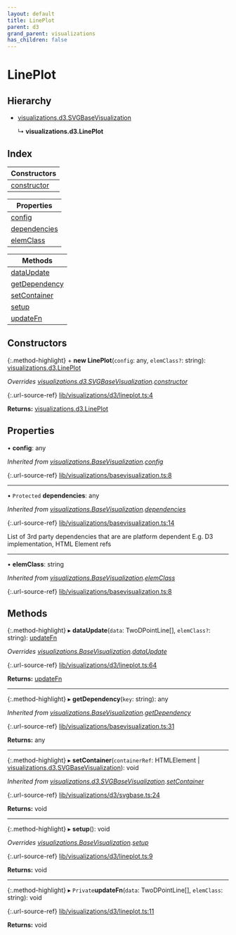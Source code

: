 ```yaml
---
layout: default
title: LinePlot
parent: d3
grand_parent: visualizations
has_children: false
---
```


# LinePlot

## Hierarchy

* [visualizations.d3.SVGBaseVisualization](visualizations_d3_svgbasevisualization)

  ↳ **visualizations.d3.LinePlot**

## Index

| Constructors |
|-----------|
| [constructor](#constructor) |

| Properties |
|-----------|
| [config](#config) |
| [dependencies](#dependencies) |
| [elemClass](#elemclass) |

| Methods |
|-----------|
| [dataUpdate](#dataupdate) |
| [getDependency](#getdependency) |
| [setContainer](#setcontainer) |
| [setup](#setup) |
| [updateFn](#updatefn) |

## Constructors

{:.method-highlight}
\+ **new LinePlot**(`config`: any, `elemClass?`: string): [visualizations.d3.LinePlot](visualizations_d3_lineplot)

*Overrides [visualizations.d3.SVGBaseVisualization](visualizations_d3_svgbasevisualization).[constructor](visualizations_d3_svgbasevisualization#constructor)*

{:.url-source-ref}
[lib/visualizations/d3/lineplot.ts:4](https://github.com/ascentcore/dataspot/blob/ab10b2a/lib/visualizations/d3/lineplot.ts#L4)

**Returns:** [visualizations.d3.LinePlot](visualizations_d3_lineplot)

## Properties

•  **config**: any

*Inherited from [visualizations.BaseVisualization](visualizations_basevisualization).[config](visualizations_basevisualization#config)*

{:.url-source-ref}
[lib/visualizations/basevisualization.ts:8](https://github.com/ascentcore/dataspot/blob/ab10b2a/lib/visualizations/basevisualization.ts#L8)

___

• `Protected` **dependencies**: any

*Inherited from [visualizations.BaseVisualization](visualizations_basevisualization).[dependencies](visualizations_basevisualization#dependencies)*

{:.url-source-ref}
[lib/visualizations/basevisualization.ts:14](https://github.com/ascentcore/dataspot/blob/ab10b2a/lib/visualizations/basevisualization.ts#L14)

List of 3rd party dependencies that are are platform dependent
E.g. D3 implementation, HTML Element refs

___

•  **elemClass**: string

*Inherited from [visualizations.BaseVisualization](visualizations_basevisualization).[elemClass](visualizations_basevisualization#elemclass)*

{:.url-source-ref}
[lib/visualizations/basevisualization.ts:8](https://github.com/ascentcore/dataspot/blob/ab10b2a/lib/visualizations/basevisualization.ts#L8)

## Methods

{:.method-highlight}
▸ **dataUpdate**(`data`: TwoDPointLine[], `elemClass?`: string): [updateFn](visualizations_d3_lineplot#updatefn)

*Overrides [visualizations.BaseVisualization](visualizations_basevisualization).[dataUpdate](visualizations_basevisualization#dataupdate)*

{:.url-source-ref}
[lib/visualizations/d3/lineplot.ts:64](https://github.com/ascentcore/dataspot/blob/ab10b2a/lib/visualizations/d3/lineplot.ts#L64)

**Returns:** [updateFn](visualizations_d3_lineplot#updatefn)

___

{:.method-highlight}
▸ **getDependency**(`key`: string): any

*Inherited from [visualizations.BaseVisualization](visualizations_basevisualization).[getDependency](visualizations_basevisualization#getdependency)*

{:.url-source-ref}
[lib/visualizations/basevisualization.ts:31](https://github.com/ascentcore/dataspot/blob/ab10b2a/lib/visualizations/basevisualization.ts#L31)

**Returns:** any

___

{:.method-highlight}
▸ **setContainer**(`containerRef`: HTMLElement \| [visualizations.d3.SVGBaseVisualization](visualizations_d3_svgbasevisualization)): void

*Inherited from [visualizations.d3.SVGBaseVisualization](visualizations_d3_svgbasevisualization).[setContainer](visualizations_d3_svgbasevisualization#setcontainer)*

{:.url-source-ref}
[lib/visualizations/d3/svgbase.ts:24](https://github.com/ascentcore/dataspot/blob/ab10b2a/lib/visualizations/d3/svgbase.ts#L24)

**Returns:** void

___

{:.method-highlight}
▸ **setup**(): void

*Overrides [visualizations.BaseVisualization](visualizations_basevisualization).[setup](visualizations_basevisualization#setup)*

{:.url-source-ref}
[lib/visualizations/d3/lineplot.ts:9](https://github.com/ascentcore/dataspot/blob/ab10b2a/lib/visualizations/d3/lineplot.ts#L9)

**Returns:** void

___

{:.method-highlight}
▸ `Private`**updateFn**(`data`: TwoDPointLine[], `elemClass`: string): void

{:.url-source-ref}
[lib/visualizations/d3/lineplot.ts:11](https://github.com/ascentcore/dataspot/blob/ab10b2a/lib/visualizations/d3/lineplot.ts#L11)

**Returns:** void
